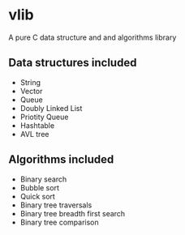 # vlib

A pure C data structure and and algorithms library

## Data structures included 

- String
- Vector
- Queue
- Doubly Linked List
- Priotity Queue
- Hashtable
- AVL tree

## Algorithms included 

- Binary search
- Bubble sort
- Quick sort
- Binary tree traversals
- Binary tree breadth first search
- Binary tree comparison
